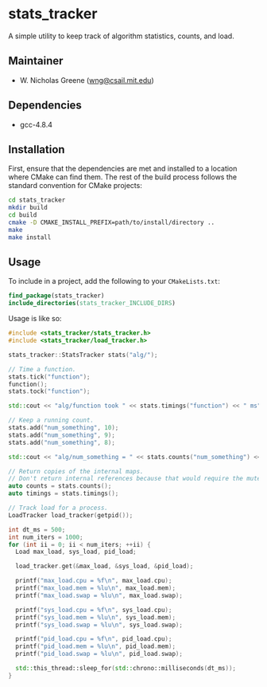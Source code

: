 # stats_tracker
A simple utility to keep track of algorithm statistics, counts, and load.

## Maintainer
- W. Nicholas Greene (wng@csail.mit.edu)

## Dependencies
- gcc-4.8.4

## Installation
First, ensure that the dependencies are met and installed to a location where CMake can
find them. The rest of the build process follows the standard convention for CMake projects:
```bash
cd stats_tracker
mkdir build
cd build
cmake -D CMAKE_INSTALL_PREFIX=path/to/install/directory ..
make 
make install
```

## Usage
To include in a project, add the following to your `CMakeLists.txt`:
```cmake
find_package(stats_tracker)
include_directories(stats_tracker_INCLUDE_DIRS)
```

Usage is like so:
```c++
#include <stats_tracker/stats_tracker.h>
#include <stats_tracker/load_tracker.h>

stats_tracker::StatsTracker stats("alg/");

// Time a function.
stats.tick("function");
function();
stats.tock("function");

std::cout << "alg/function took " << stats.timings("function") << " ms" << std::endl;

// Keep a running count.
stats.add("num_something", 10);
stats.add("num_something", 9);
stats.add("num_something", 8);

std::cout << "alg/num_something = " << stats.counts("num_something") << std::endl;

// Return copies of the internal maps.
// Don't return internal references because that would require the mutex to be locked.
auto counts = stats.counts();
auto timings = stats.timings();

// Track load for a process.
LoadTracker load_tracker(getpid());

int dt_ms = 500;
int num_iters = 1000;
for (int ii = 0; ii < num_iters; ++ii) {
  Load max_load, sys_load, pid_load;

  load_tracker.get(&max_load, &sys_load, &pid_load);

  printf("max_load.cpu = %f\n", max_load.cpu);
  printf("max_load.mem = %lu\n", max_load.mem);
  printf("max_load.swap = %lu\n", max_load.swap);

  printf("sys_load.cpu = %f\n", sys_load.cpu);
  printf("sys_load.mem = %lu\n", sys_load.mem);
  printf("sys_load.swap = %lu\n", sys_load.swap);

  printf("pid_load.cpu = %f\n", pid_load.cpu);
  printf("pid_load.mem = %lu\n", pid_load.mem);
  printf("pid_load.swap = %lu\n", pid_load.swap);

  std::this_thread::sleep_for(std::chrono::milliseconds(dt_ms));
}
```
